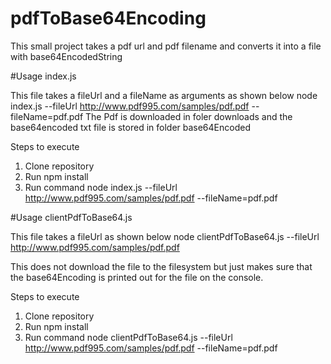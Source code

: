 # pdfToBase64Encoding
This small project takes a pdf url and pdf filename and converts it into a file with base64EncodedString

#Usage index.js

This file takes a fileUrl and a fileName as arguments as shown below
  node index.js --fileUrl http://www.pdf995.com/samples/pdf.pdf --fileName=pdf.pdf
The Pdf is downloaded in foler downloads and the base64encoded txt file is stored in folder base64Encoded

Steps to execute 
1. Clone repository 
2. Run npm install
3. Run command node index.js --fileUrl http://www.pdf995.com/samples/pdf.pdf --fileName=pdf.pdf

#Usage clientPdfToBase64.js

This file takes a fileUrl as shown below 
  node clientPdfToBase64.js --fileUrl http://www.pdf995.com/samples/pdf.pdf
  
This does not download the file to the filesystem  but just makes sure that the base64Encoding is printed out for the file on the console.

Steps to execute 
1. Clone repository 
2. Run npm install
3. Run command node clientPdfToBase64.js --fileUrl http://www.pdf995.com/samples/pdf.pdf --fileName=pdf.pdf
